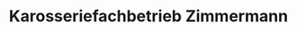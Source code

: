 ---
title: "Karosseriefachbetrieb Zimmermann"
url: /durbach/karosseriefachbetrieb-zimmermann/
shop: Autowerkstatt
---